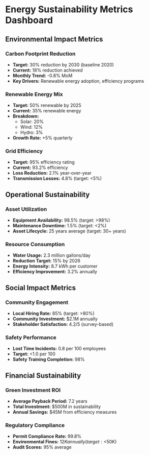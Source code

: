 # Energy Sustainability Metrics Dashboard

## Environmental Impact Metrics

### Carbon Footprint Reduction
- **Target:** 30% reduction by 2030 (baseline 2020)
- **Current:** 18% reduction achieved
- **Monthly Trend:** -0.8% MoM
- **Key Drivers:** Renewable energy adoption, efficiency programs

### Renewable Energy Mix
- **Target:** 50% renewable by 2025
- **Current:** 35% renewable energy
- **Breakdown:**
  - Solar: 20%
  - Wind: 12%
  - Hydro: 3%
- **Growth Rate:** +5% quarterly

### Grid Efficiency
- **Target:** 95% efficiency rating
- **Current:** 93.2% efficiency
- **Loss Reduction:** 2.1% year-over-year
- **Transmission Losses:** 4.8% (target: <5%)

## Operational Sustainability

### Asset Utilization
- **Equipment Availability:** 98.5% (target: >98%)
- **Maintenance Downtime:** 1.5% (target: <2%)
- **Asset Lifecycle:** 25 years average (target: 30+ years)

### Resource Consumption
- **Water Usage:** 2.3 million gallons/day
- **Reduction Target:** 15% by 2026
- **Energy Intensity:** 8.7 kWh per customer
- **Efficiency Improvement:** 3.2% annually

## Social Impact Metrics

### Community Engagement
- **Local Hiring Rate:** 85% (target: >80%)
- **Community Investment:** $2.1M annually
- **Stakeholder Satisfaction:** 4.2/5 (survey-based)

### Safety Performance
- **Lost Time Incidents:** 0.8 per 100 employees
- **Target:** <1.0 per 100
- **Safety Training Completion:** 98%

## Financial Sustainability

### Green Investment ROI
- **Average Payback Period:** 7.2 years
- **Total Investment:** $500M in sustainability
- **Annual Savings:** $45M from efficiency measures

### Regulatory Compliance
- **Permit Compliance Rate:** 99.8%
- **Environmental Fines:** $12K annually (target: <$50K)
- **Audit Scores:** 95% average